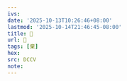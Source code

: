```yaml
---
ivs:
date: '2025-10-13T10:26:46+08:00'
lastmod: '2025-10-14T21:46:45-08:00'
title: 􀔟
url: 􀔟
tags: [棄]
hex: 
src: DCCV
note:
---
```

